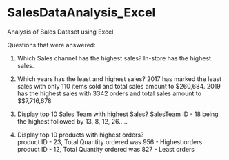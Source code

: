 # SalesDataAnalysis_Excel
Analysis of Sales Dataset using Excel


Questions that were answered: 

1. Which Sales channel has the highest sales?
In-store has the highest sales.

2. Which years has the least and highest sales? 
2017 has marked the least sales with only 110 items sold and total sales amount to $260,684.
2019 has the highest sales with 3342 orders and total sales amount to $$7,716,678

3. Display top 10 Sales Team with highest Sales?
SalesTeam ID - 18 being the highest followed by 13, 8, 12, 26.....


4. Display top 10 products with highest orders?  
product ID - 23, Total Quantity ordered was 956 - Highest orders
product ID - 12, Total Quantity ordered was 827 - Least orders
